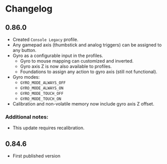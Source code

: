 # Changelog

## 0.86.0
- Created `Console Legacy` profile.
- Any gamepad axis (thumbstick and analog triggers) can be assigned to any button.
- Gyro as a configurable input in the profiles.
    - Gyro to mouse mapping can customized and inverted.
    - Gyro axis Z is now also available to profiles.
    - Foundations to assign any action to gyro axis (still not functional).
- Gyro modes:
  - `GYRO_MODE_ALWAYS_OFF`
  - `GYRO_MODE_ALWAYS_ON`
  - `GYRO_MODE_TOUCH_OFF`
  - `GYRO_MODE_TOUCH_ON`
- Calibration and non-volatile memory now include gyro axis Z offset.

### Additional notes:
- This update requires recalibration.

## 0.84.6
- First published version
